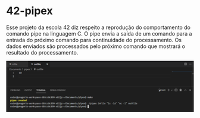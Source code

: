 # 42-pipex

Esse projeto da escola 42 diz respeito a reprodução do comportamento do comando pipe na linguagem C. O pipe envia a saída de um comando 
para a entrada do próximo comando para continuidade do processamento. Os dados enviados são processados pelo 
próximo comando que mostrará o resultado do processamento.

![](img/pipex.png)

